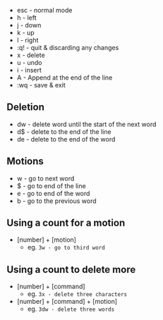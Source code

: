 - esc - normal mode
- h - left
- j - down
- k - up
- l - right
- :q! - quit & discarding any changes
- x - delete
- u - undo
- i - insert
- A - Append at the end of the line
- :wq - save & exit

## Deletion
- dw - delete word until the start of the next word
- d$ - delete to the end of the line
- de - delete to the end of the word

## Motions
- w - go to next word
- $ - go to end of the line
- e - go to end of the word
- b - go to the previous word

## Using a count for a motion
- [number] + [motion]
  - eg. ```3w - go to third word```

## Using a count to delete more
- [number] + [command]
  - eg. ```3x - delete three characters```
- [number] + [command] + [motion]
  - eg. ```3dw - delete three words```
